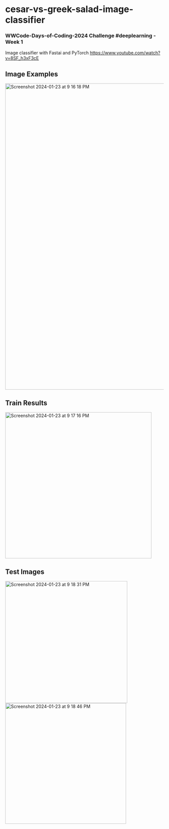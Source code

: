 # cesar-vs-greek-salad-image-classifier
### WWCode-Days-of-Coding-2024 Challenge #deeplearning - Week 1

Image classifier with Fastai and PyTorch
https://www.youtube.com/watch?v=8SF_h3xF3cE

## Image Examples
<img width="974" alt="Screenshot 2024-01-23 at 9 16 18 PM" src="https://github.com/crossingchen/cesar-vs-greek-salad-image-classifier/assets/5752865/f433b136-10a1-4d82-a1e1-be3213c3304f">

## Train Results
<img width="465" alt="Screenshot 2024-01-23 at 9 17 16 PM" src="https://github.com/crossingchen/cesar-vs-greek-salad-image-classifier/assets/5752865/4bbc85ba-baa5-4cbd-90ff-64ac750d939b">

## Test Images
<img width="388" alt="Screenshot 2024-01-23 at 9 18 31 PM" src="https://github.com/crossingchen/cesar-vs-greek-salad-image-classifier/assets/5752865/1ef7590b-29f5-49b1-9ad3-6c74929ceb18">
<img width="384" alt="Screenshot 2024-01-23 at 9 18 46 PM" src="https://github.com/crossingchen/cesar-vs-greek-salad-image-classifier/assets/5752865/e8b9f14e-6a90-4895-98c2-8c33663bb9e5">











